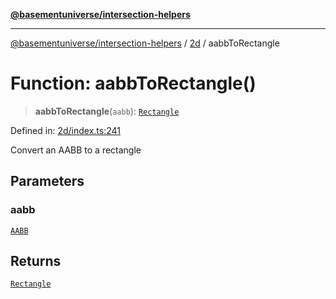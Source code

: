 [**@basementuniverse/intersection-helpers**](../../README.md)

***

[@basementuniverse/intersection-helpers](../../README.md) / [2d](../README.md) / aabbToRectangle

# Function: aabbToRectangle()

> **aabbToRectangle**(`aabb`): [`Rectangle`](../types/type-aliases/Rectangle.md)

Defined in: [2d/index.ts:241](https://github.com/basementuniverse/intersection-helpers/blob/a748c1cf3d5365b189253eb2878888a254b5c3a1/src/2d/index.ts#L241)

Convert an AABB to a rectangle

## Parameters

### aabb

[`AABB`](../types/type-aliases/AABB.md)

## Returns

[`Rectangle`](../types/type-aliases/Rectangle.md)
